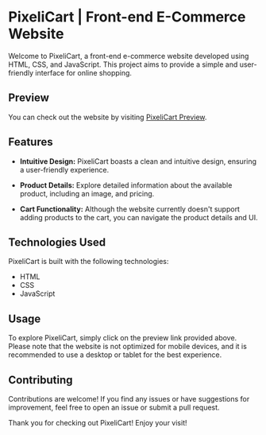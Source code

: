 # PixeliCart | Front-end E-Commerce Website

Welcome to PixeliCart, a front-end e-commerce website developed using HTML, CSS, and JavaScript. This project aims to provide a simple and user-friendly interface for online shopping.

## Preview

You can check out the website by visiting [PixeliCart Preview](https://pr0g-dev.github.io/PixeliCart-Front-end-E-Commerce-Website/).

## Features

- **Intuitive Design:** PixeliCart boasts a clean and intuitive design, ensuring a user-friendly experience.

- **Product Details:** Explore detailed information about the available product, including an image, and pricing.

- **Cart Functionality:** Although the website currently doesn't support adding products to the cart, you can navigate the product details and UI.

## Technologies Used

PixeliCart is built with the following technologies:

- HTML
- CSS
- JavaScript

## Usage

To explore PixeliCart, simply click on the preview link provided above. Please note that the website is not optimized for mobile devices, and it is recommended to use a desktop or tablet for the best experience.

## Contributing

Contributions are welcome! If you find any issues or have suggestions for improvement, feel free to open an issue or submit a pull request.

Thank you for checking out PixeliCart! Enjoy your visit!
